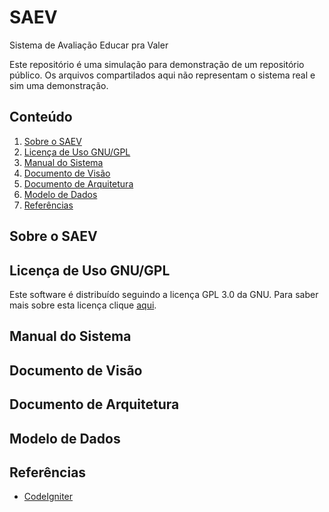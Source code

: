 # SAEV

Sistema de Avaliação Educar pra Valer

Este repositório é uma simulação para demonstração de um repositório público. Os arquivos compartilados aqui não representam o sistema real e sim uma demonstração. 

## Conteúdo

1. [Sobre o SAEV]()
2. [Licença de Uso GNU/GPL]()
3. [Manual do Sistema]()
4. [Documento de Visão]()
5. [Documento de Arquitetura]()
6. [Modelo de Dados]()
7. [Referências]()



## Sobre o SAEV


## Licença de Uso GNU/GPL

Este software é distribuído seguindo a licença GPL 3.0 da GNU. Para saber mais sobre esta licença clique [aqui](https://www.bdc.ib.unicamp.br/bdc_uploads/materiais/versaoOnline/versaoOnline247_pt/estprot_v.3.0.0/programa/menu/gpl-pt.html).


## Manual do Sistema



## Documento de Visão


## Documento de Arquitetura


## Modelo de Dados



## Referências

* [CodeIgniter](https://codeigniter.com/)


